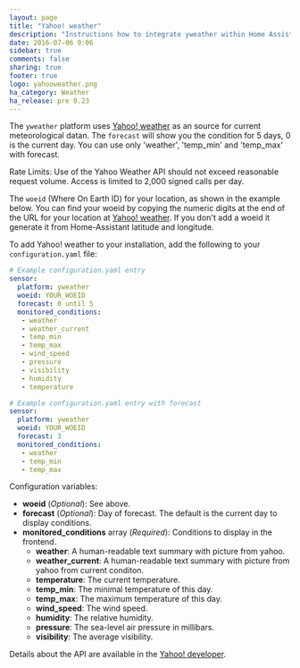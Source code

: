 ```yaml
---
layout: page
title: "Yahoo! weather"
description: "Instructions how to integrate yweather within Home Assistant."
date: 2016-07-06 9:06
sidebar: true
comments: false
sharing: true
footer: true
logo: yahooweather.png
ha_category: Weather
ha_release: pre 0.23
---
```



The `yweather` platform uses [Yahoo! weather](http://https://www.yahoo.com/news/weather/) as an source for current meteorological datan. The `forecast` will show you the condition for 5 days, 0 is the current day. You can use only 'weather', 'temp_min' and 'temp_max' with forecast.

Rate Limits: Use of the Yahoo Weather API should not exceed reasonable request volume. Access is limited to 2,000 signed calls per day.

The `woeid` (Where On Earth ID) for your location, as shown in the example below. You can find your woeid by copying the numeric digits at the end of the URL for your location at [Yahoo! weather](http://https://www.yahoo.com/news/weather/). If you don't add a woeid it generate it from Home-Assistant latitude and longitude.

To add Yahoo! weather to your installation, add the following to your `configuration.yaml` file:

```yaml
# Example configuration.yaml entry
sensor:
  platform: yweather
  woeid: YOUR_WOEID
  forecast: 0 until 5
  monitored_conditions:
   - weather
   - weather_current
   - temp_min
   - temp_max
   - wind_speed
   - pressure
   - visibility
   - humidity
   - temperature

# Example configuration.yaml entry with forecast
sensor:
  platform: yweather
  woeid: YOUR_WOEID
  forecast: 3
  monitored_conditions:
   - weather
   - temp_min
   - temp_max

```

Configuration variables:

- **woeid** (*Optional*): See above.
- **forecast** (*Optional*): Day of forecast. The default is the current day to display conditions.
- **monitored_conditions** array (*Required*): Conditions to display in the frontend.
  - **weather**: A human-readable text summary with picture from yahoo.
  - **weather_current**: A human-readable text summary with picture from yahoo from current conditon.
  - **temperature**: The current temperature.
  - **temp_min**: The minimal temperature of this day.
  - **temp_max**: The maximum temperature of this day.
  - **wind_speed**: The wind speed.
  - **humidity**: The relative humidity.
  - **pressure**: The sea-level air pressure in millibars.
  - **visibility**: The average visibility.

Details about the API are available in the [Yahoo! developer](http://https://developer.yahoo.com/weather/).
